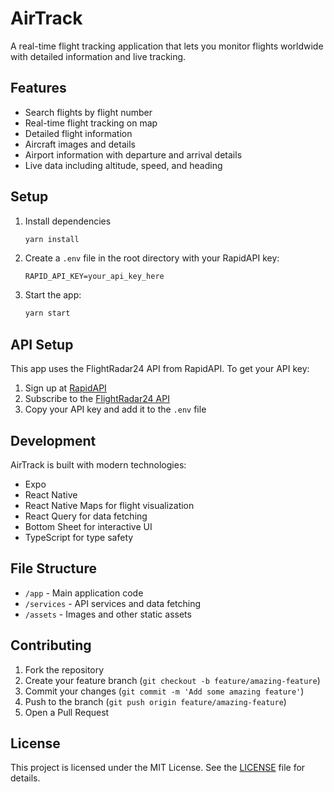 # AirTrack

A real-time flight tracking application that lets you monitor flights worldwide with detailed information and live tracking.

## Features

- Search flights by flight number
- Real-time flight tracking on map
- Detailed flight information
- Aircraft images and details
- Airport information with departure and arrival details
- Live data including altitude, speed, and heading

## Setup

1. Install dependencies
   ```bash
   yarn install
   ```

2. Create a `.env` file in the root directory with your RapidAPI key:
   ```
   RAPID_API_KEY=your_api_key_here
   ```

3. Start the app:
   ```bash
   yarn start
   ```

## API Setup

This app uses the FlightRadar24 API from RapidAPI. To get your API key:

1. Sign up at [RapidAPI](https://rapidapi.com)
2. Subscribe to the [FlightRadar24 API](https://rapidapi.com/apidojo/api/flight-radar1)
3. Copy your API key and add it to the `.env` file

## Development

AirTrack is built with modern technologies:
- Expo
- React Native
- React Native Maps for flight visualization
- React Query for data fetching
- Bottom Sheet for interactive UI
- TypeScript for type safety

## File Structure

- `/app` - Main application code
- `/services` - API services and data fetching
- `/assets` - Images and other static assets

## Contributing

1. Fork the repository
2. Create your feature branch (`git checkout -b feature/amazing-feature`)
3. Commit your changes (`git commit -m 'Add some amazing feature'`)
4. Push to the branch (`git push origin feature/amazing-feature`)
5. Open a Pull Request

## License

This project is licensed under the MIT License. See the [LICENSE](LICENSE) file for details.
